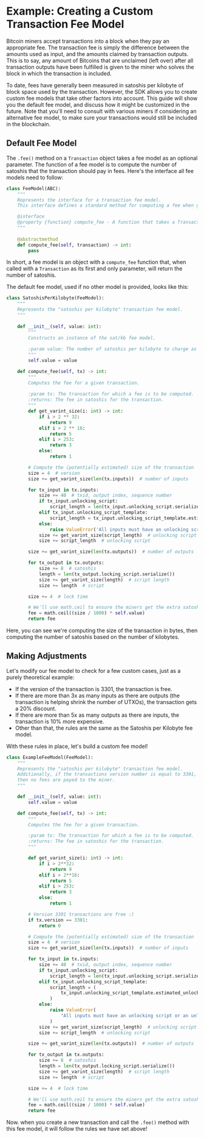 # Example: Creating a Custom Transaction Fee Model

Bitcoin miners accept transactions into a block when they pay an appropriate fee. The transaction fee is simply the difference between the amounts used as input, and the amounts claimed by transaction outputs. This is to say, any amount of Bitcoins that are unclaimed (left over) after all transaction outputs have been fulfilled is given to the miner who solves the block in which the transaction is included.

To date, fees have generally been measured in satoshis per kilobyte of block space used by the transaction. However, the SDK allows you to create custom fee models that take other factors into account. This guide will show you the default fee model, and discuss how it might be customized in the future. Note that you'll need to consult with various miners if considering an alternative fee model, to make sure your transactions would still be included in the blockchain.

## Default Fee Model

The `.fee()` method on a `Transaction` object takes a fee model as an optional parameter. The function of a fee model is to compute the number of satoshis that the transaction should pay in fees. Here's the interface all fee models need to follow:

```py
class FeeModel(ABC):
    """
    Represents the interface for a transaction fee model.
    This interface defines a standard method for computing a fee when given a transaction.

    @interface
    @property {function} compute_fee - A function that takes a Transaction object and returns an integer representing the number of satoshis the transaction should cost.
    """
    
    @abstractmethod
    def compute_fee(self, transaction) -> int:
        pass
```

In short, a fee model is an object with a `compute_fee` function that, when called with a `Transaction` as its first and only parameter, will return the number of satoshis.

The default fee model, used if no other model is provided, looks like this:

```py
class SatoshisPerKilobyte(FeeModel):
    """
    Represents the "satoshis per kilobyte" transaction fee model.
    """
    
    def __init__(self, value: int):
        """
        Constructs an instance of the sat/kb fee model.
        
        :param value: The number of satoshis per kilobyte to charge as a fee.
        """
        self.value = value

    def compute_fee(self, tx) -> int:
        """
        Computes the fee for a given transaction.
        
        :param tx: The transaction for which a fee is to be computed.
        :returns: The fee in satoshis for the transaction.
        """
        def get_varint_size(i: int) -> int:
            if i > 2 ** 32:
                return 9
            elif i > 2 ** 16:
                return 5
            elif i > 253:
                return 3
            else:
                return 1

        # Compute the (potentially estimated) size of the transaction
        size = 4  # version
        size += get_varint_size(len(tx.inputs))  # number of inputs

        for tx_input in tx.inputs:
            size += 40  # txid, output index, sequence number
            if tx_input.unlocking_script:
                script_length = len(tx_input.unlocking_script.serialize())
            elif tx_input.unlocking_script_template:
                script_length = tx_input.unlocking_script_template.estimated_unlocking_byte_length()
            else:
                raise ValueError('All inputs must have an unlocking script or an unlocking script template for sat/kb fee computation.')
            size += get_varint_size(script_length)  # unlocking script length
            size += script_length  # unlocking script

        size += get_varint_size(len(tx.outputs))  # number of outputs

        for tx_output in tx.outputs:
            size += 8  # satoshis
            length = len(tx_output.locking_script.serialize())
            size += get_varint_size(length)  # script length
            size += length  # script

        size += 4  # lock time

        # We'll use math.ceil to ensure the miners get the extra satoshi.
        fee = math.ceil((size / 1000) * self.value)
        return fee
```

Here, you can see we're computing the size of the transaction in bytes, then computing the number of satoshis based on the number of kilobytes.

## Making Adjustments

Let's modify our fee model to check for a few custom cases, just as a purely theoretical example:

* If the version of the transaction is 3301, the transaction is free.
* If there are more than 3x as many inputs as there are outputs (the transaction is helping shrink the number of UTXOs), the transaction gets a 20% discount.
* If there are more than 5x as many outputs as there are inputs, the transaction is 10% more expensive.
* Other than that, the rules are the same as the Satoshis per Kilobyte fee model.

With these rules in place, let's build a custom fee model!

```py
class ExampleFeeModel(FeeModel):
    """
    Represents the "satoshis per kilobyte" transaction fee model.
    Additionally, if the transactions version number is equal to 3301,
    then no fees are payed to the miner.
    """

    def __init__(self, value: int):
        self.value = value

    def compute_fee(self, tx) -> int:
        """
        Computes the fee for a given transaction.

        :param tx: The transaction for which a fee is to be computed.
        :returns: The fee in satoshis for the transaction.
        """

        def get_varint_size(i: int) -> int:
            if i > 2**32:
                return 9
            elif i > 2**16:
                return 5
            elif i > 253:
                return 3
            else:
                return 1

        # Version 3301 transactions are free :)
        if tx.version == 3301:
            return 0

        # Compute the (potentially estimated) size of the transaction
        size = 4  # version
        size += get_varint_size(len(tx.inputs))  # number of inputs

        for tx_input in tx.inputs:
            size += 40  # txid, output index, sequence number
            if tx_input.unlocking_script:
                script_length = len(tx_input.unlocking_script.serialize())
            elif tx_input.unlocking_script_template:
                script_length = (
                    tx_input.unlocking_script_template.estimated_unlocking_byte_length()
                )
            else:
                raise ValueError(
                    "All inputs must have an unlocking script or an unlocking script template for sat/kb fee computation."
                )
            size += get_varint_size(script_length)  # unlocking script length
            size += script_length  # unlocking script

        size += get_varint_size(len(tx.outputs))  # number of outputs

        for tx_output in tx.outputs:
            size += 8  # satoshis
            length = len(tx_output.locking_script.serialize())
            size += get_varint_size(length)  # script length
            size += length  # script

        size += 4  # lock time

        # We'll use math.ceil to ensure the miners get the extra satoshi.
        fee = math.ceil((size / 1000) * self.value)
        return fee
```

Now. when you create a new transaction and call the `.fee()` method with this fee model, it will follow the rules we have set above!
